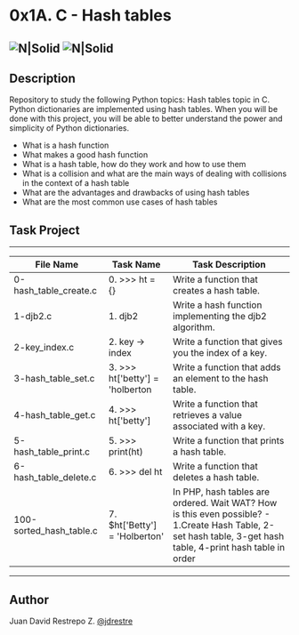 # 0x1A. C - Hash tables

![N|Solid](https://www.holbertonschool.com/holberton-logo.png) ![N|Solid](https://intranet.hbtn.io/assets/holberton-logo-coral-27055cb2f875eb10bf3b3942e52a24581bc0667695bdc856d4f08b469b678000.png)
---

## Description
Repository to study the following Python topics: Hash tables topic in C. Python dictionaries are implemented using hash tables. When you will be done with this project, you will be able to better understand the power and simplicity of Python dictionaries. 

- What is a hash function
- What makes a good hash function
- What is a hash table, how do they work and how to use them
- What is a collision and what are the main ways of dealing with collisions in the context of a hash table
- What are the advantages and drawbacks of using hash tables
- What are the most common use cases of hash tables

## Task Project
---
File Name|Task Name|Task Description
---|---|---
0-hash_table_create.c|0. >>> ht = {}|Write a function that creates a hash table.
1-djb2.c|1. djb2|Write a hash function implementing the djb2 algorithm.
2-key_index.c|2. key -> index|Write a function that gives you the index of a key.
3-hash_table_set.c|3. >>> ht['betty'] = 'holberton|Write a function that adds an element to the hash table.
4-hash_table_get.c|4. >>> ht['betty']|Write a function that retrieves a value associated with a key.
5-hash_table_print.c|5. >>> print(ht)|Write a function that prints a hash table.
6-hash_table_delete.c|6. >>> del ht|Write a function that deletes a hash table.
100-sorted_hash_table.c|7. $ht['Betty'] = 'Holberton'|In PHP, hash tables are ordered. Wait WAT? How is this even possible? - 1.Create Hash Table, 2-set hash table, 3-get hash table, 4-print hash table in order


---
## Author

Juan David Restrepo Z. [@jdrestre](https://twitter.com/jdrestre)